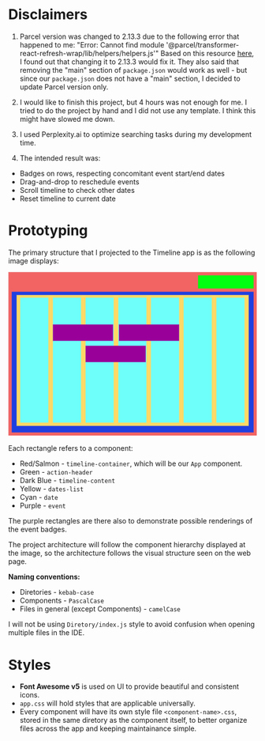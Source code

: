 # Disclaimers

1. Parcel version was changed to 2.13.3 due to the following error that happened to me: "Error: Cannot find module '@parcel/transformer-react-refresh-wrap/lib/helpers/helpers.js'" Based on this resource [here](https://github.com/parcel-bundler/parcel/issues/10115), I found out that changing it to 2.13.3 would fix it. They also said that removing the "main" section of `package.json` would work as well - but since our `package.json` does not have a "main" section, I decided to update Parcel version only.

2. I would like to finish this project, but 4 hours was not enough for me. I tried to do the project by hand and I did not use any template. I think this might have slowed me down.

3. I used Perplexity.ai to optimize searching tasks during my development time.

4. The intended result was:

- Badges on rows, respecting concomitant event start/end dates
- Drag-and-drop to reschedule events
- Scroll timeline to check other dates
- Reset timeline to current date

# Prototyping

The primary structure that I projected to the Timeline app is as the following image displays:

![image](./assets/timeline_prototype.drawio.png)

Each rectangle refers to a component:

- Red/Salmon - `timeline-container`, which will be our `App` component.
- Green - `action-header`
- Dark Blue - `timeline-content`
- Yellow - `dates-list`
- Cyan - `date`
- Purple - `event`

The purple rectangles are there also to demonstrate possible renderings of the event badges.

The project architecture will follow the component hierarchy displayed at the image, so the architecture follows the visual structure seen on the web page.

**Naming conventions:**

- Diretories - `kebab-case`
- Components - `PascalCase`
- Files in general (except Components) - `camelCase`

I will not be using `Diretory/index.js` style to avoid confusion when opening multiple files in the IDE.

# Styles

- **Font Awesome v5** is used on UI to provide beautiful and consistent icons.
- `app.css` will hold styles that are applicable universally.
- Every component will have its own style file `<component-name>.css`, stored in the same diretory as the component itself, to better organize files across the app and keeping maintainance simple.

